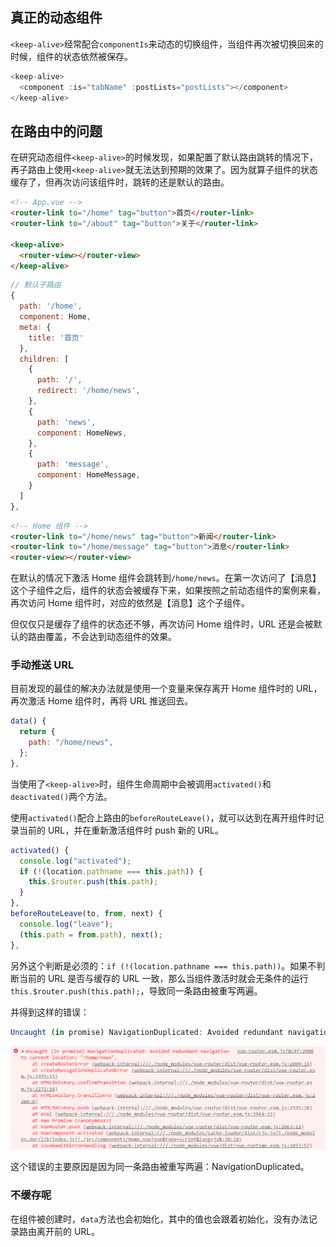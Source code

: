 ## 真正的动态组件

`<keep-alive>`经常配合`componentIs`来动态的切换组件，当组件再次被切换回来的时候，组件的状态依然被保存。

```js
<keep-alive>
  <component :is="tabName" :postLists="postLists"></component>
</keep-alive>
```

## 在路由中的问题

在研究动态组件`<keep-alive>`的时候发现，如果配置了默认路由跳转的情况下，再子路由上使用`<keep-alive>`就无法达到预期的效果了。因为就算子组件的状态缓存了，但再次访问该组件时，跳转的还是默认的路由。

```html
<!-- App.vue -->
<router-link to="/home" tag="button">首页</router-link>
<router-link to="/about" tag="button">关于</router-link>
  
<keep-alive>
  <router-view></router-view>
</keep-alive>
```

```js
// 默认子路由
{
  path: '/home',
  component: Home,
  meta: {
    title: '首页'
  },
  children: [
    {
      path: '/',
      redirect: '/home/news',
    },
    {
      path: 'news',
      component: HomeNews,
    },
    {
      path: 'message',
      component: HomeMessage,
    }
  ]
},
```

```html
<!-- Home 组件 -->
<router-link to="/home/news" tag="button">新闻</router-link>
<router-link to="/home/message" tag="button">消息</router-link>
<router-view></router-view>
```

在默认的情况下激活 Home 组件会跳转到`/home/news`。在第一次访问了【消息】这个子组件之后，组件的状态会被缓存下来，如果按照之前动态组件的案例来看，再次访问 Home 组件时，对应的依然是【消息】这个子组件。

但仅仅只是缓存了组件的状态还不够，再次访问 Home 组件时，URL 还是会被默认的路由覆盖，不会达到动态组件的效果。

### 手动推送 URL

目前发现的最佳的解决办法就是使用一个变量来保存离开 Home 组件时的 URL，再次激活 Home 组件时，再将 URL 推送回去。

```js
data() {
  return {
    path: "/home/news",
  };
},
```

当使用了`<keep-alive>`时，组件生命周期中会被调用`activated()`和 `deactivated()`两个方法。

使用`activated()`配合上路由的`beforeRouteLeave()`，就可以达到在离开组件时记录当前的 URL，并在重新激活组件时 push 新的 URL。

```js
activated() {
  console.log("activated");
  if (!(location.pathname === this.path)) {
    this.$router.push(this.path);
  }
},
beforeRouteLeave(to, from, next) {
  console.log("leave");
  (this.path = from.path), next();
},
```

另外这个判断是必须的：`if (!(location.pathname === this.path))`。如果不判断当前的 URL 是否与缓存的 URL 一致，那么当组件激活时就会无条件的运行`this.$router.push(this.path);`，导致同一条路由被重写两遍。

并得到这样的错误：

```js
Uncaught (in promise) NavigationDuplicated: Avoided redundant navigation to current location: ""
```

![](../images/路由中的动态组件-keepAlive与路由/2021-01-20-10-08-18.png)

这个错误的主要原因是因为同一条路由被重写两遍：NavigationDuplicated。

### 不缓存呢

在组件被创建时，`data`方法也会初始化，其中的值也会跟着初始化，没有办法记录路由离开前的 URL。